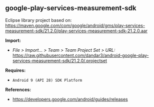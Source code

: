 ## google-play-services-measurement-sdk

Eclipse library project based on:<br/>
https://maven.google.com/com/google/android/gms/play-services-measurement-sdk/21.2.0/play-services-measurement-sdk-21.2.0.aar

**Import:**
- _File > Import... > Team > Team Project Set > URL:_<br/>
  https://raw.githubusercontent.com/dandar3/android-google-play-services-measurement-sdk/21.2.0/.projectset

**Requires:**
- `Android 9 (API 28) SDK Platform`

**References:**
- https://developers.google.com/android/guides/releases